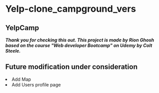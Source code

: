 # Yelp-clone_campground_vers
## YelpCamp

***Thank you for checking this out. This project is made by Rion Ghosh based on the course "Web developer Bootcamp" on Udemy by Colt Steele.***

## Future modification under consideration
<li> Add Map</li>
<li> Add Users profile page</li>
